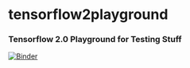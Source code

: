 # tensorflow2playground
### Tensorflow 2.0 Playground for Testing Stuff

[![Binder](https://mybinder.org/badge_logo.svg)](https://mybinder.org/v2/gh/whatevergeek/tensorflow2playground/master)


